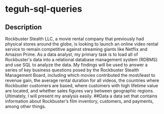 # teguh-sql-queries
## Description
Rockbuster Stealth LLC, a movie rental company that previously had physical stores around the globe, is looking to launch an online video rental service to remain competitive against streaming giants like Netflix and Amazon Prime. As a data analyst, my primary task is to load all of Rockbuster's data into a relational database management system (RDBMS) and use SQL to analyze the data. My findings will be used to answer a series of key business questions posed by the Rockbuster Stealth Management Board, including which movies contributed the most/least to revenue gain, the average rental duration for all videos, the countries where Rockbuster customers are based, where customers with high lifetime value are located, and whether sales figures vary between geographic regions. Ultimately, I will present my analysis easily.
##Data
 a data set that contains information about Rockbuster’s film inventory, customers, and payments, among other things.
